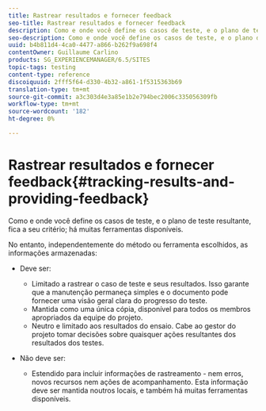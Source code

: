```yaml
---
title: Rastrear resultados e fornecer feedback
seo-title: Rastrear resultados e fornecer feedback
description: Como e onde você define os casos de teste, e o plano de teste resultante, fica a seu critério
seo-description: Como e onde você define os casos de teste, e o plano de teste resultante, fica a seu critério
uuid: b4b811d4-4ca0-4477-a866-b262f9a698f4
contentOwner: Guillaume Carlino
products: SG_EXPERIENCEMANAGER/6.5/SITES
topic-tags: testing
content-type: reference
discoiquuid: 2fff5f64-d330-4b32-a861-1f5315363b69
translation-type: tm+mt
source-git-commit: a3c303d4e3a85e1b2e794bec2006c335056309fb
workflow-type: tm+mt
source-wordcount: '182'
ht-degree: 0%

---
```



# Rastrear resultados e fornecer feedback{#tracking-results-and-providing-feedback}

Como e onde você define os casos de teste, e o plano de teste resultante, fica a seu critério; há muitas ferramentas disponíveis.

No entanto, independentemente do método ou ferramenta escolhidos, as informações armazenadas:

* Deve ser:

   * Limitado a rastrear o caso de teste e seus resultados. Isso garante que a manutenção permaneça simples e o documento pode fornecer uma visão geral clara do progresso do teste.
   * Mantida como uma única cópia, disponível para todos os membros apropriados da equipe do projeto.
   * Neutro e limitado aos resultados do ensaio. Cabe ao gestor do projeto tomar decisões sobre quaisquer ações resultantes dos resultados dos testes.

* Não deve ser:

   * Estendido para incluir informações de rastreamento - nem erros, novos recursos nem ações de acompanhamento. Esta informação deve ser mantida noutros locais, e também há muitas ferramentas disponíveis.

